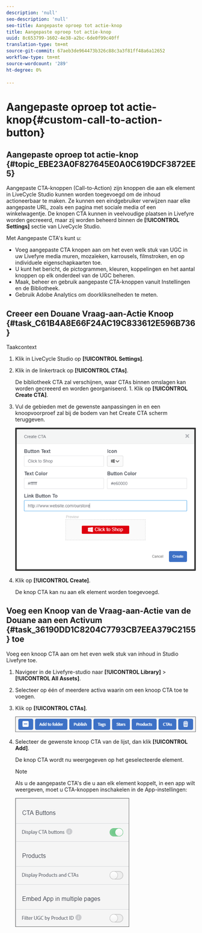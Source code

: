 ```yaml
---
description: 'null'
seo-description: 'null'
seo-title: Aangepaste oproep tot actie-knop
title: Aangepaste oproep tot actie-knop
uuid: 8c653799-1602-4e38-a2bc-6de0f99c40ff
translation-type: tm+mt
source-git-commit: 67aeb3de964473b326c88c3a3f81ff48a6a12652
workflow-type: tm+mt
source-wordcount: '289'
ht-degree: 0%

---
```



# Aangepaste oproep tot actie-knop{#custom-call-to-action-button}

## Aangepaste oproep tot actie-knop {#topic_EBE23A0F827645E0A0C619DCF3872EE5}

Aangepaste CTA-knoppen (Call-to-Action) zijn knoppen die aan elk element in LiveCycle Studio kunnen worden toegevoegd om de inhoud actioneerbaar te maken. Ze kunnen een eindgebruiker verwijzen naar elke aangepaste URL, zoals een pagina met sociale media of een winkelwagentje. De knopen CTA kunnen in veelvoudige plaatsen in Livefyre worden gecreeerd, maar zij worden beheerd binnen de **[!UICONTROL Settings]** sectie van LiveCycle Studio.

Met Aangepaste CTA&#39;s kunt u:

* Voeg aangepaste CTA knopen aan om het even welk stuk van UGC in uw Livefyre media muren, mozaïeken, karrousels, filmstroken, en op individuele eigenschapkaarten toe.
* U kunt het bericht, de pictogrammen, kleuren, koppelingen en het aantal knoppen op elk onderdeel van de UGC beheren.
* Maak, beheer en gebruik aangepaste CTA-knoppen vanuit Instellingen en de Bibliotheek.
* Gebruik Adobe Analytics om doorkliksnelheden te meten.

## Creeer een Douane Vraag-aan-Actie Knoop {#task_C61B4A8E66F24AC19C833612E596B736}

Taakcontext

1. Klik in LiveCycle Studio op **[!UICONTROL Settings]**.
1. Klik in de linkertrack op **[!UICONTROL CTAs]**.

   De bibliotheek CTA zal verschijnen, waar CTAs binnen omslagen kan worden gecreeerd en worden georganiseerd. 1. Klik op **[!UICONTROL Create CTA]**.
1. Vul de gebieden met de gewenste aanpassingen in en een knoopvoorproef zal bij de bodem van het Create CTA scherm teruggeven.

   ![](assets/cta-button-create.png)

1. Klik op **[!UICONTROL Create]**.

   De knop CTA kan nu aan elk element worden toegevoegd.

## Voeg een Knoop van de Vraag-aan-Actie van de Douane aan een Activum {#task_36190DD1C8204C7793CB7EEA379C2155} toe

Voeg een knoop CTA aan om het even welk stuk van inhoud in Studio Livefyre toe.

1. Navigeer in de Livefyre-studio naar **[!UICONTROL Library]** > **[!UICONTROL All Assets]**.
1. Selecteer op één of meerdere activa waarin om een knoop CTA toe te voegen.
1. Klik op **[!UICONTROL CTAs]**.

   ![](assets/cta-button-create2.png)

1. Selecteer de gewenste knoop CTA van de lijst, dan klik **[!UICONTROL Add]**.

   De knop CTA wordt nu weergegeven op het geselecteerde element.

   >[!NOTE]
   >
   >Als u de aangepaste CTA&#39;s die u aan elk element koppelt, in een app wilt weergeven, moet u CTA-knoppen inschakelen in de App-instellingen:
   >
   >![](assets/cta-button-enable.png)
